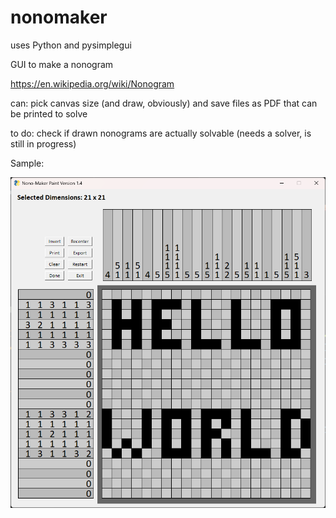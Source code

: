 # nonomaker
uses Python and pysimplegui

GUI to make a nonogram

https://en.wikipedia.org/wiki/Nonogram

can: pick canvas size (and draw, obviously) and save files as PDF that can be printed to solve

to do: check if drawn nonograms are actually solvable (needs a solver, is still in progress)

Sample:

![Screenshot](ScreenshotNono.png)
